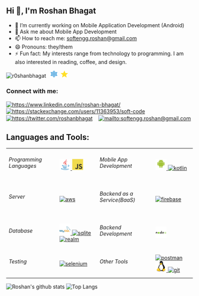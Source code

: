 <h2 align="left">Hi 👋, I'm Roshan Bhagat</h2>

- 🔭 I’m currently working on Mobile Application Development (Android)
- 💬 Ask me about Mobile App Development  
- 📫 How to reach me: softengg.roshan@gmail.com 
- 😄 Pronouns: they/them 
- ⚡ Fun fact:  My interests range from technology to programming. I am also interested in reading, coffee, and design. 


<p align="left">
  <img src="https://gpvc.arturio.dev/r0shanbhagat" alt="r0shanbhagat" /> &nbsp; <a href='https://archiveprogram.github.com/'><img src='https://raw.githubusercontent.com/acervenky/animated-github-badges/master/assets/acbadge.gif' width='20' height='20'></a>&nbsp;
  <a href='https://stars.github.com/'><img src='https://raw.githubusercontent.com/acervenky/animated-github-badges/master/assets/starbadge.gif' width='20' height='20'></a> 
  </p>

<h3 align="left">Connect with me:</h3>
<p align="left">
<a href="https://www.linkedin.com/in/roshan-bhagat/" target="blank"><img align="center" src="https://cdn.jsdelivr.net/npm/simple-icons@3.0.1/icons/linkedin.svg" alt="https://www.linkedin.com/in/roshan-bhagat/" height="30" width="40" /></a> &nbsp;&nbsp;
<a href="https://stackexchange.com/users/11363953/soft-code" target="blank"><img align="center" src="https://cdn.jsdelivr.net/npm/simple-icons@3.0.1/icons/stackoverflow.svg" alt="https://stackexchange.com/users/11363953/soft-code" height="30" width="40" /></a> &nbsp;&nbsp;
<a href="https://twitter.com/iamr0shan" target="blank"><img align="center" src="https://cdn.jsdelivr.net/npm/simple-icons@3.0.1/icons/twitter.svg" alt="https://twitter.com/roshanbhagat" height="30" width="40" /></a> &nbsp;&nbsp;
<a href="mailto:softengg.roshan@gmail.com" target="blank"><img align="center" src="https://cdn.jsdelivr.net/npm/simple-icons@3.0.1/icons/gmail.svg" alt="mailto:softengg.roshan@gmail.com" height="30" width="40" /></a>
</p>

<h2 align="left">Languages and Tools:</h2>

<table style="width:100%">
  <tr>
    <td><h6 align="left">Programming Languages</h6></td>
    <td><a href="https://www.java.com" target="_blank"><img src="https://raw.githubusercontent.com/devicons/devicon/master/icons/java/java-original.svg" alt="java" width="30" height="30"/> </a> <a href="https://developer.mozilla.org/en-US/docs/Web/JavaScript" target="_blank"> <img src="https://raw.githubusercontent.com/devicons/devicon/master/icons/javascript/javascript-original.svg" alt="javascript" width="30" height="30"/> </a></td>
 <td><h6 align="left">Mobile App Development</h6></td>
    <td>
      <a href="https://developer.android.com" target="_blank"> <img src="https://raw.githubusercontent.com/devicons/devicon/master/icons/android/android-original-wordmark.svg" alt="android" width="30" height="30"/> </a> <a href="https://kotlinlang.org" target="_blank"> <img src="https://www.vectorlogo.zone/logos/kotlinlang/kotlinlang-icon.svg" alt="kotlin" width="30" height="30"/></a>
  </td>
 </tr>

  
   <tr>
    <td><h6 align="left">Server</h6></td>
    <td>
      <a href="https://en.wikipedia.org/wiki/XMPP" target="_blank"> <img src="https://upload.wikimedia.org/wikipedia/commons/thumb/9/95/XMPP_logo.svg/440px-XMPP_logo.svg.png" alt="aws" width="30" height="30"/> </a> 
  </td>
  
   <td><h6 align="left">Backend as a Service(BaaS)</h6></td>
    <td><a href="https://firebase.google.com/" target="_blank"> <img src="https://www.vectorlogo.zone/logos/firebase/firebase-icon.svg" alt="firebase" width="30" height="30"/> </a> </td>
  </tr>
  
 
      
 <tr>
    <td><h6 align="left">Database</h6></td>
    <td>
      <a href="https://www.mysql.com/" target="_blank"> <img src="https://raw.githubusercontent.com/devicons/devicon/master/icons/mysql/mysql-original-wordmark.svg" alt="mysql" width="30" height="30"/> </a>
      <a href="https://www.sqlite.org/" target="_blank"> <img src="https://www.vectorlogo.zone/logos/sqlite/sqlite-icon.svg" alt="sqlite" width="30" height="30"/> </a>
      <a href="https://realm.io/" target="_blank"> <img src="https://raw.githubusercontent.com/bestofjs/bestofjs-webui/8665e8c267a0215f3159df28b33c365198101df5/public/logos/realm.svg" alt="realm" width="30" height="30"/> </a></td>
  
  <td><h6 align="left">Backend Development</h6></td>
    <td><a href="https://nodejs.org" target="_blank"> <img src="https://raw.githubusercontent.com/devicons/devicon/master/icons/nodejs/nodejs-original-wordmark.svg" alt="nodejs" width="30" height="30"/> </a></td>
  </tr>

  
  <tr>
    <td><h6 align="left">Testing</h6></td>
    <td><a href="https://www.selenium.dev" target="_blank"> <img src="https://raw.githubusercontent.com/detain/svg-logos/780f25886640cef088af994181646db2f6b1a3f8/svg/selenium-logo.svg" alt="selenium" width="30" height="30"/> </a></td>
  
  <td><h6 align="left">Other Tools</h6></td>
    <td> <a href="https://postman.com" target="_blank"> <img src="https://www.vectorlogo.zone/logos/getpostman/getpostman-icon.svg" alt="postman" width="30" height="30"/> </a><a href="https://www.linux.org/" target="_blank"> <img src="https://raw.githubusercontent.com/devicons/devicon/master/icons/linux/linux-original.svg" alt="linux" width="30" height="30"/> </a><a href="https://git-scm.com/" target="_blank"> <img src="https://www.vectorlogo.zone/logos/git-scm/git-scm-icon.svg" alt="git" width="30" height="30"/> </a></td>
  </tr>
  
  
</table>

![Roshan's github stats](https://github-readme-stats.vercel.app/api?username=r0shanbhagat&hide=prs&show_icons=true&hide_border=true)
![Top Langs](https://github-readme-stats.vercel.app/api/top-langs/?username=r0shanbhagat&layout=compact&hide_border=true)

